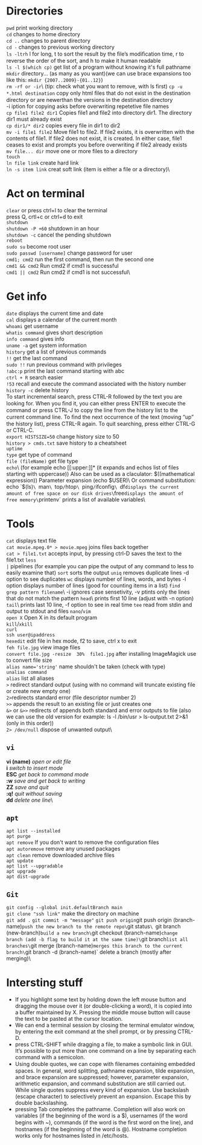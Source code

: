 Directories
==========

`pwd` print working directory\
`cd` changes to home directory\
`cd ..` changes to parent directory\
`cd -` changes to previous working directory\
`ls -ltrh` l for long, t to sort the result by the ﬁle’s modiﬁcation time, r to reverse the order of the sort, and h to make it human readable\
`ls -l $(which cp)` get list of a program without knowing it's full pathname\
`mkdir` directory... (as many as you want)(we can use brace expansions too like this: `mkdir {2007..2009}-{01..12}`)\
`rm -rf or -ir`\ (tip: check what you want to remove, with ls first)
`cp -u *.html destination` copy only html ﬁles that do not exist in the destination directory or are newerthan the versions in the destination directory\
-i iption for copying asks before overwriting repetetive file names\
`cp file1 file2 dir1` Copies file1 and file2 into directory dir1. The directory dir1 must already exist\
`cp dir1/* dir2` copies every file in dir1 to dir2\
`mv -i file1 file2` Move file1 to file2. If file2 exists, it is overwritten with the contents of file1. If file2 does not exist, it is created. In either case, file1 ceases to exist and prompts you before overwriting if file2 already exists\
`mv file... dir` move one or more files to a directory\
`touch`\
`ln file link` create hard link\
`ln -s item link` creat soft link (item is either a file or a directory)\

Act on terminal
==========

`clear` or press ctrl+l to clear the terminal\
press Q, crtl+c or ctrl+d to exit\
`shutdown`\
`shutdown -P +60` shutdown in an hour\
`shutdown -c` cancel the pending shutdown\
`reboot`\
`sudo su` become root user\
`sudo passwd [username]` change password for user\
`cmd1; cmd2` run the first command, then run the second one\
`cmd1 && cmd2` Run cmd2 if cmd1 is successful\
`cmd1 || cmd2` Run cmd2 if cmd1 is not successful\

Get info 
==========
`date` displays the current time and date\
`cal` displays a calendar of the current month\
`whoami` get username\
`whatis command` gives short description\
`info command` gives info\
`uname -a` get system information\
`history` get a list of previous commands\
`!!` get the last command\
`sudo !!` run previous command with privileges\
`!abc:p` print the last command starting with abc\
`ctrl + R` search easier\
`!53` recall and execute the command associated with the history number\
`history -c` delete history\
To start incremental search, press CTRL-R followed by the text you are looking for. When you ﬁnd it, you can either press ENTER to execute the command or press CTRL-J to copy the line from the history list to the current command line. To ﬁnd the next occurrence of the text (moving “up” the history list), press CTRL-R again. To quit searching, press either CTRL-G or CTRL-C.\
`export HISTSIZE=50` change history size to 50\
`history > cmds.txt` save history to a cheatsheet\
`uptime`\
`type` get type of command\
`file (fileName)` get file type\
`echo`\ (for example echo [[:upper:]]* (it expands and echos list of files starting with uppercase))
Also can be used as a claculator: $((mathematical expression))
Parameter expansion (echo $USER)\
Or command substitution: echo `$(ls)`\
`man`\
`top`/`htop`\
`ping`/`ifconfig`\
`df` displays the current amount of free space on our disk drives\
`free` displays the amount of free memory\
`printenv` prints a list of available variables\

Tools
==========

`cat` displays text file\
`cat movie.mpeg.0* > movie.mpeg` joins files back together\
`cat > file1.txt` accepts input, by pressing ctrl-D saves the text to the file1.txt
`less`\
`|` pipelines (for example you can pipe the output of any command to less to easily examine that)
`sort` sorts the output
`uniq` removes duplicate lines
-d option to see duplicates
`wc` displays number of lines, words, and bytes
-l option displays number of lines (good for counting items in a list)
`find`\
`grep pattern filename`\ -i ignores case sensetivity, -v ptints only the lines that do not match the pattern
`head`\ prints first 10 line (adjust with -n option)
`tail`\ prints last 10 line, -f option to see in real time
`tee` read from stdin and output to stdout and files
`nano`/`vim`\
`open X` Open X in its default program\
`kill`/`xkill`\
`curl`\
`ssh user@ipaddress`\
`hexedit` edit file in hex mode, f2 to save, ctrl x to exit\
`feh file.jpg` view image files\
`convert file.jpg -resize  30%  file1.jpg` after installing ImageMagick use to convert file size\
`alias name='string'` name shouldn't be taken (check with type)\
`unalias command`\
`alias` list all aliases\
`>` redirect standard output (using with no command will truncate existing file or create new empty one)\
`2>`redirects standard error (file descriptor number 2)\
`>>` appends the result to an existing file or just creates one\
`&>` or `&>>` redirects of appends both standard and error outputs to file (also we can use the old version for example: ls -l /bin/usr > ls-output.txt 2>&1 (only in this order))\
`2> /dev/null` dispose of unwanted output\


`vi`
------------
**vi (name)** *open or edit file*\
**i** *switch to insert mode*\
**ESC** *get back to command mode*\
**:w** *save and get back to writing*\
**ZZ** *save and quit*\
**:q!** *quit without saving*\
**dd** *delete one line*\

`apt`
------------

`apt list --installed`\
`apt purge`\
`apt remove` If you don't want to remove the configuration files\
`apt autoremove`                    remove any unused packages\
`apt clean`                          remove downloaded archive files\
`apt update`\
`apt list --upgradable`\
`apt upgrade`\
`apt dist-upgrade`

`Git`
--------------

`git config --global init.defaultBranch main`\
`git clone "ssh link"` make the directory on machine\
`git add .` 
`git commit -m "message"`
`git push origin`git push origin (branch-name)` push the new branch to the remote repo\
`git status`\
`git branch (new-branch)` build a new branch\
`git checkout (branch-name)` change branch (add -b flag to build it at the same time)\
`git branch` list all branches\
`git merge (branch-name)` merges this branch to the current branch\
`git branch -d (branch-name)` delete a branch (mostly after merging)\


Intersting stuff
==========
- If you highlight some
text by holding down the left mouse button and dragging the
mouse over it (or double-clicking a word), it is copied into a buffer
maintained by X. Pressing the middle mouse button will cause the
text to be pasted at the cursor location.
- We can end a terminal session by closing the terminal emulator window,
by entering the exit command at the shell prompt, or by pressing CTRL-
D.
- press CTRL-SHIFT while dragging a file, to make a symbolic link in GUI.\
It’s possible to put more than one command on a line by separating each command with a semicolon.
- Using double quotes, we can cope with ﬁlenames containing embedded spaces. In general, word splitting, pathname expansion, tilde expansion, and brace expansion are suppressed; however, parameter expansion, arithmetic expansion, and command substitution are still carried out. While single quotes suppress every kind of expansion. Use backslash (escape character) to selectively prevent an expansion. Escape this by double backslashing.
- pressing Tab completes the pathname. Completion will also work on variables (if the beginning of the word is a $), usernames (if the word begins with ~), commands (if the word is the ﬁrst word on the line), and hostnames (if the beginning of the word is @). Hostname completion works only for hostnames listed in /etc/hosts.